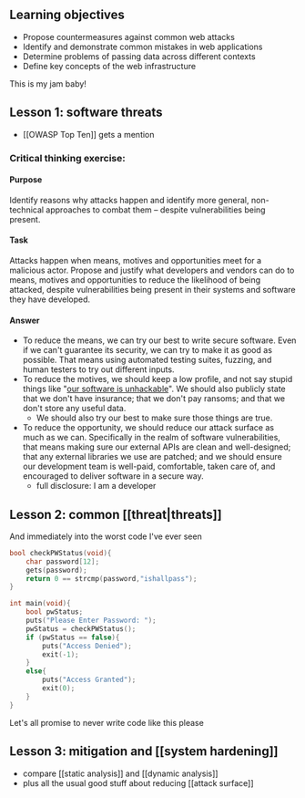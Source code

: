 ## Learning objectives
- Propose countermeasures against common web attacks
- Identify and demonstrate common mistakes in web applications
- Determine problems of passing data across different contexts
- Define key concepts of the web infrastructure

This is my jam baby!

## Lesson 1: software threats
- [[OWASP Top Ten]] gets a mention

### Critical thinking exercise:

#### Purpose
Identify reasons why attacks happen and identify more general, non-technical approaches to combat them – despite vulnerabilities being present.

#### Task
Attacks happen when means, motives and opportunities meet for a malicious actor. Propose and justify what developers and vendors can do to means, motives and opportunities to reduce the likelihood of being attacked, despite vulnerabilities being present in their systems and software they have developed.

#### Answer
- To reduce the means, we can try our best to write secure software. Even if we can't guarantee its security, we can try to make it as good as possible. That means using automated testing suites, fuzzing, and human testers to try out different inputs.
- To reduce the motives, we should keep a low profile, and not say stupid things like "[our software is unhackable](https://www.investopedia.com/news/unhackable-crypto-wallet-was-hacked/)". We should also publicly state that we don't have insurance; that we don't pay ransoms; and that we don't store any useful data. 
	- We should also try our best to make sure those things are true.
- To reduce the opportunity, we should reduce our attack surface as much as we can. Specifically in the realm of software vulnerabilities, that means making sure our external APIs are clean and well-designed; that any external libraries we use are patched; and we should ensure our development team is well-paid, comfortable, taken care of, and encouraged to deliver software in a secure way.
	- full disclosure: I am a developer


## Lesson 2: common [[threat|threats]]

And immediately into the worst code I've ever seen
```C
bool checkPWStatus(void){
	char password[12];
	gets(password);
	return 0 == strcmp(password,"ishallpass");
}

int main(void){
	bool pwStatus;
	puts("Please Enter Password: ");
	pwStatus = checkPWStatus();
	if (pwStatus == false){
		puts("Access Denied");
		exit(-1);
	}
	else{
		puts("Access Granted");
		exit(0);
	}
}
```

Let's all promise to never write code like this please

## Lesson 3: mitigation and [[system hardening]]
- compare [[static analysis]] and [[dynamic analysis]]
- plus all the usual good stuff about reducing [[attack surface]]